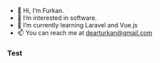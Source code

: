 - 👋 Hi, I’m Furkan.
- 👀 I’m interested in software.
- 🌱 I’m currently learning Laravel and Vue.js
- 📫 You can reach me at dearturkan@gmail.com

<h3>Test</h3>
